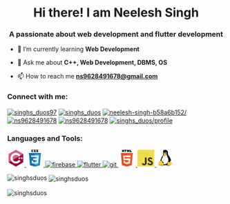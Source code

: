 <h1 align="center">Hi there! I am Neelesh Singh</h1>
<h3 align="center">A passionate about web development and flutter development</h3>

- 🌱 I’m currently learning **Web Development**

- 💬 Ask me about **C++, Web Development, DBMS, OS**

- 📫 How to reach me **ns9628491678@gmail.com**

<h3 align="left">Connect with me:</h3>
<p align="left">
<a href="https://dev.to/singhs_duos97" target="blank"><img align="center" src="https://cdn.jsdelivr.net/npm/simple-icons@3.0.1/icons/dev-dot-to.svg" alt="singhs_duos97" height="30" width="40" /></a>
<a href="https://twitter.com/singhs_duos" target="blank"><img align="center" src="https://raw.githubusercontent.com/rahuldkjain/github-profile-readme-generator/master/src/images/icons/Social/twitter.svg" alt="singhs_duos" height="30" width="40" /></a>
<a href="https://linkedin.com/in/neelesh-singh-b58a6b152/" target="blank"><img align="center" src="https://raw.githubusercontent.com/rahuldkjain/github-profile-readme-generator/master/src/images/icons/Social/linked-in-alt.svg" alt="neelesh-singh-b58a6b152/" height="30" width="40" /></a>
<a href="https://www.hackerrank.com/ns9628491678" target="blank"><img align="center" src="https://raw.githubusercontent.com/rahuldkjain/github-profile-readme-generator/master/src/images/icons/Social/hackerrank.svg" alt="ns9628491678" height="30" width="40" /></a>
<a href="https://www.leetcode.com/ns9628491678" target="blank"><img align="center" src="https://raw.githubusercontent.com/rahuldkjain/github-profile-readme-generator/master/src/images/icons/Social/leet-code.svg" alt="ns9628491678" height="30" width="40" /></a>
<a href="https://auth.geeksforgeeks.org/user/singhs_duos/profile" target="blank"><img align="center" src="https://raw.githubusercontent.com/rahuldkjain/github-profile-readme-generator/master/src/images/icons/Social/geeks-for-geeks.svg" alt="singhs_duos/profile" height="30" width="40" /></a>
</p>

<h3 align="left">Languages and Tools:</h3>
<p align="left"> <a href="https://www.w3schools.com/cpp/" target="_blank"> <img src="https://raw.githubusercontent.com/devicons/devicon/master/icons/cplusplus/cplusplus-original.svg" alt="cplusplus" width="40" height="40"/> </a> <a href="https://www.w3schools.com/css/" target="_blank"> <img src="https://raw.githubusercontent.com/devicons/devicon/master/icons/css3/css3-original-wordmark.svg" alt="css3" width="40" height="40"/> </a> <a href="https://firebase.google.com/" target="_blank"> <img src="https://www.vectorlogo.zone/logos/firebase/firebase-icon.svg" alt="firebase" width="40" height="40"/> </a> <a href="https://flutter.dev" target="_blank"> <img src="https://www.vectorlogo.zone/logos/flutterio/flutterio-icon.svg" alt="flutter" width="40" height="40"/> </a> <a href="https://git-scm.com/" target="_blank"> <img src="https://www.vectorlogo.zone/logos/git-scm/git-scm-icon.svg" alt="git" width="40" height="40"/> </a> <a href="https://www.w3.org/html/" target="_blank"> <img src="https://raw.githubusercontent.com/devicons/devicon/master/icons/html5/html5-original-wordmark.svg" alt="html5" width="40" height="40"/> </a> <a href="https://developer.mozilla.org/en-US/docs/Web/JavaScript" target="_blank"> <img src="https://raw.githubusercontent.com/devicons/devicon/master/icons/javascript/javascript-original.svg" alt="javascript" width="40" height="40"/> </a> <a href="https://www.linux.org/" target="_blank"> <img src="https://raw.githubusercontent.com/devicons/devicon/master/icons/linux/linux-original.svg" alt="linux" width="40" height="40"/> </a> </p>

<p><img align="left" src="https://github-readme-stats.vercel.app/api/top-langs?username=singhsduos&show_icons=true&locale=en&layout=compact" alt="singhsduos" /></p>

<p>&nbsp;<img align="center" src="https://github-readme-stats.vercel.app/api?username=singhsduos&show_icons=true&locale=en" alt="singhsduos" /></p>

<p><img align="center" src="https://github-readme-streak-stats.herokuapp.com/?user=singhsduos&" alt="singhsduos" /></p>
